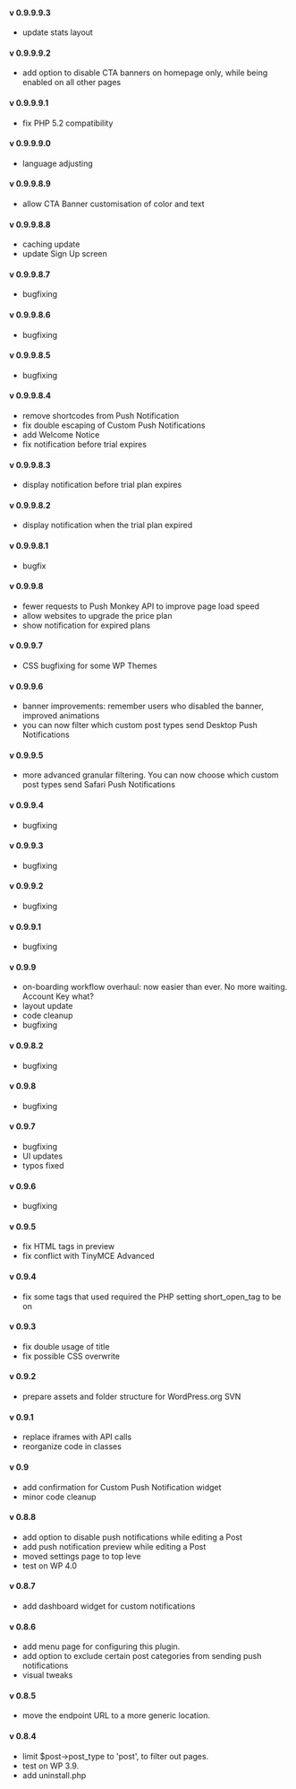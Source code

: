 #### v 0.9.9.9.3
- update stats layout
 
#### v 0.9.9.9.2
- add option to disable CTA banners on homepage only, while being enabled on all other pages
 
#### v 0.9.9.9.1
- fix PHP 5.2 compatibility
 
#### v 0.9.9.9.0
- language adjusting
 
#### v 0.9.9.8.9
- allow CTA Banner customisation of color and text
 
#### v 0.9.9.8.8
- caching update
- update Sign Up screen
 
#### v 0.9.9.8.7
- bugfixing
 
#### v 0.9.9.8.6
- bugfixing
 
#### v 0.9.9.8.5
- bugfixing
 
#### v 0.9.9.8.4
- remove shortcodes from Push Notification
- fix double escaping of Custom Push Notifications
- add Welcome Notice
- fix notification before trial expires
 
#### v 0.9.9.8.3
- display notification before trial plan expires
 
#### v 0.9.9.8.2
- display notification when the trial plan expired
 
#### v 0.9.9.8.1
- bugfix
 
#### v 0.9.9.8
- fewer requests to Push Monkey API to improve page load speed
- allow websites to upgrade the price plan 
- show notification for expired plans
 
#### v 0.9.9.7
- CSS bugfixing for some WP Themes
 
#### v 0.9.9.6
- banner improvements: remember users who disabled the banner, improved animations
- you can now filter which custom post types send Desktop Push Notifications
 
#### v 0.9.9.5
- more advanced granular filtering. You can now choose which custom post types send Safari Push Notifications
 
#### v 0.9.9.4
- bugfixing
 
#### v 0.9.9.3
- bugfixing
 
#### v 0.9.9.2
- bugfixing
 
#### v 0.9.9.1
- bugfixing
 
#### v 0.9.9
- on-boarding workflow overhaul: now easier than ever. No more waiting. Account Key what? 
- layout update
- code cleanup
- bugfixing
 
#### v 0.9.8.2
- bugfixing
 
#### v 0.9.8
- bugfixing
 
#### v 0.9.7
- bugfixing
- UI updates
- typos fixed
 
#### v 0.9.6
- bugfixing
 
#### v 0.9.5
- fix HTML tags in preview
- fix conflict with TinyMCE Advanced
 
#### v 0.9.4
- fix some tags that used required the PHP setting short_open_tag to be on
 
#### v 0.9.3
- fix double usage of title
- fix possible CSS overwrite
 
#### v 0.9.2
- prepare assets and folder structure for WordPress.org SVN
 
#### v 0.9.1
- replace iframes with API calls
- reorganize code in classes
 
#### v 0.9
- add confirmation for Custom Push Notification widget
- minor code cleanup
 
#### v 0.8.8
- add option to disable push notifications while editing a Post
- add push notification preview while editing a Post
- moved settings page to top leve
- test on WP 4.0
 
#### v 0.8.7
- add dashboard widget for custom notifications
 
#### v 0.8.6
- add menu page for configuring this plugin.
- add option to exclude certain post categories 
from sending push notifications
- visual tweaks
 
#### v 0.8.5
- move the endpoint URL to a more generic location.
 
#### v 0.8.4
- limit $post->post_type to 'post', to filter out pages.
- test on WP 3.9.
- add uninstall.php